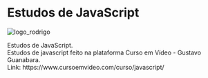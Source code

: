 # Estudos de JavaScript
![logo_rodrigo](https://user-images.githubusercontent.com/31445805/46917707-47bbb100-cfa0-11e8-924c-dcc7e9942804.png)
<p> Estudos de JavaScript.<br />
Estudos de javascript feito na plataforma Curso em Vídeo - Gustavo Guanabara.<br/>
Link: https://www.cursoemvideo.com/curso/javascript/ <br/>
</p>
